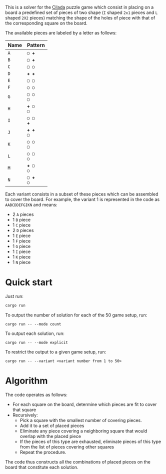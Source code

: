 This is a solver for the [Cilada](https://www.estrela.com.br/jogo-cilada-estrela/p) puzzle game which consist in placing
on a board a predefined set of pieces of two shape (`I` shaped `2x1` pieces and `L` shaped `2X2` pieces) matching the
shape of the holes of piece with that of the corresponding square on the board.

The available pieces are labeled by a letter as follows:

| Name | Pattern        |
|------|----------------|
| `A`  | `◯ ✚`          |
| `B`  | `▢ ✚`          |
| `C`  | `▢ ◯`          |
| `D`  | `✚ ✚`          |
| `E`  | `▢ ▢`          |
| `F`  | `◯ ◯`          |
| `G`  | `▢ ◯` <br> `▢` |
| `H`  | `✚ ◯` <br> `▢` |
| `I`  | `◯ ▢` <br> `✚` |
| `J`  | `✚ ✚` <br> `▢` |
| `K`  | `◯ ◯` <br> `▢` |
| `L`  | `◯ ▢` <br> `◯` |
| `M`  | `✚ ▢` <br> `◯` |
| `N`  | `▢ ✚` <br> `◯` |

Each variant consists in a subset of these pieces which can be assembled to cover the board. For example, the variant 1
is represented in the code as
`AABCDDEFGIKN`
and means:

- 2 `A` pieces
- 1 `B` piece
- 1 `C` piece
- 2 `D` pieces
- 1 `E` piece
- 1 `F` piece
- 1 `G` piece
- 1 `I` piece
- 1 `K` piece
- 1 `N` piece

# Quick start

Just run:

```bash
cargo run
```

To output the number of solution for each of the 50 game setup, run:

```shell
cargo run -- --mode count
```

To output each solution, run:

```shell
cargo run -- --mode explicit
```

To restrict the output to a given game setup, run:

```shell
cargo run -- --variant <variant number from 1 to 50>
```

# Algorithm

The code operates as follows:

- For each square on the board, determine which pieces are fit to cover that square
- Recursively:
    - Pick a square with the smallest number of covering pieces.
    - Add it to a set of placed pieces
    - Eliminate any piece covering a neighboring square that would overlap with the placed piece
    - If the pieces of this type are exhausted, eliminate pieces of this type from the list of pieces covering other
      squares
    - Repeat the procedure.

The code thus constructs all the combinations of placed pieces on the board that constitute each solution.